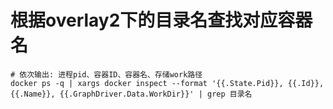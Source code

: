 # 根据overlay2下的目录名查找对应容器名

```shell
# 依次输出: 进程pid、容器ID、容器名、存储work路径
docker ps -q | xargs docker inspect --format '{{.State.Pid}}, {{.Id}}, {{.Name}}, {{.GraphDriver.Data.WorkDir}}' | grep 目录名
```


